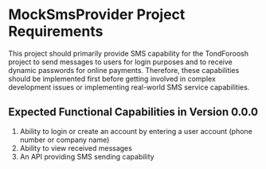 # MockSmsProvider Project Requirements

This project should primarily provide SMS capability for the TondForoosh project to send messages to users for login purposes and to receive dynamic passwords for online payments. Therefore, these capabilities should be implemented first before getting involved in complex development issues or implementing real-world SMS service capabilities.

## Expected Functional Capabilities in Version 0.0.0

1. Ability to login or create an account by entering a user account (phone number or company name)
2. Ability to view received messages
3. An API providing SMS sending capability
